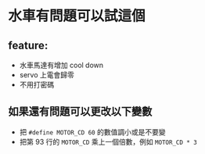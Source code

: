 # 水車有問題可以試這個
## feature: 
- 水車馬達有增加 cool down
- servo 上電會歸零
- 不用打密碼
## 如果還有問題可以更改以下變數
- 把 `#define MOTOR_CD 60` 的數值調小或是不要變
- 把第 93 行的 `MOTOR_CD` 乘上一個倍數，例如 `MOTOR_CD * 3`